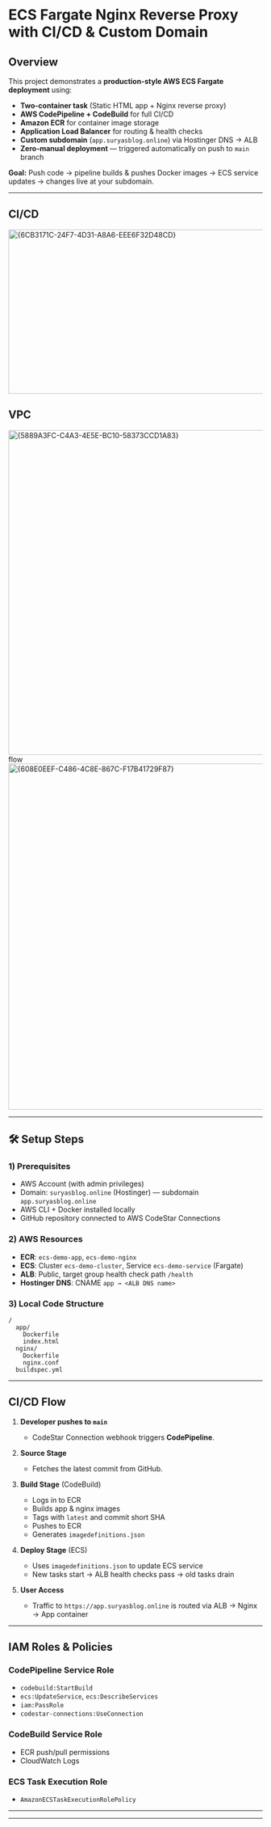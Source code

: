 # ECS Fargate Nginx Reverse Proxy with CI/CD & Custom Domain

## Overview
This project demonstrates a **production-style AWS ECS Fargate deployment** using:
- **Two-container task** (Static HTML app + Nginx reverse proxy)
- **AWS CodePipeline + CodeBuild** for full CI/CD
- **Amazon ECR** for container image storage
- **Application Load Balancer** for routing & health checks
- **Custom subdomain** (`app.suryasblog.online`) via Hostinger DNS → ALB
- **Zero-manual deployment** — triggered automatically on push to `main` branch

**Goal:** Push code → pipeline builds & pushes Docker images → ECS service updates → changes live at your subdomain.

---

##  CI/CD 
<img width="1508" height="325" alt="{6CB3171C-24F7-4D31-A8A6-EEE6F32D48CD}" src="https://github.com/user-attachments/assets/fa222888-a769-46e0-af35-ce5820f8b234" />


## VPC
<img width="1483" height="643" alt="{5889A3FC-C4A3-4E5E-BC10-58373CCD1A83}" src="https://github.com/user-attachments/assets/9b273d0c-4239-49aa-b673-c35c043d7c63" />
flow
<img width="1790" height="685" alt="{608E0EEF-C486-4C8E-867C-F17B41729F87}" src="https://github.com/user-attachments/assets/b2ad92d7-fe44-40ed-935a-48a836dba107" />

---

## 🛠 Setup Steps

### 1) Prerequisites
- AWS Account (with admin privileges)
- Domain: `suryasblog.online` (Hostinger) — subdomain `app.suryasblog.online`
- AWS CLI + Docker installed locally
- GitHub repository connected to AWS CodeStar Connections

### 2) AWS Resources
- **ECR**: `ecs-demo-app`, `ecs-demo-nginx`
- **ECS**: Cluster `ecs-demo-cluster`, Service `ecs-demo-service` (Fargate)
- **ALB**: Public, target group health check path `/health`
- **Hostinger DNS**: CNAME `app → <ALB DNS name>`

### 3) Local Code Structure
```plaintext
/
  app/
    Dockerfile
    index.html
  nginx/
    Dockerfile
    nginx.conf
  buildspec.yml
```

---

##  CI/CD Flow

1. **Developer pushes to `main`**
   - CodeStar Connection webhook triggers **CodePipeline**.

2. **Source Stage**
   - Fetches the latest commit from GitHub.

3. **Build Stage** (CodeBuild)
   - Logs in to ECR
   - Builds app & nginx images
   - Tags with `latest` and commit short SHA
   - Pushes to ECR
   - Generates `imagedefinitions.json`

4. **Deploy Stage** (ECS)
   - Uses `imagedefinitions.json` to update ECS service
   - New tasks start → ALB health checks pass → old tasks drain

5. **User Access**
   - Traffic to `https://app.suryasblog.online` is routed via ALB → Nginx → App container

---

##  IAM Roles & Policies

### CodePipeline Service Role
- `codebuild:StartBuild`
- `ecs:UpdateService`, `ecs:DescribeServices`
- `iam:PassRole`
- `codestar-connections:UseConnection`

### CodeBuild Service Role
- ECR push/pull permissions
- CloudWatch Logs

### ECS Task Execution Role
- `AmazonECSTaskExecutionRolePolicy`

---



---

